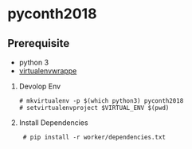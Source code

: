 # pyconth2018


## Prerequisite
  - python 3
  - [virtualenvwrappe](http://virtualenvwrapper.readthedocs.io)


1. Devolop Env

    ```
    # mkvirtualenv -p $(which python3) pyconth2018
    # setvirtualenvproject $VIRTUAL_ENV $(pwd)
    ```
2. Install Dependencies 
    
    ```
     # pip install -r worker/dependencies.txt
    ```


    